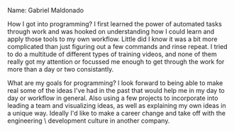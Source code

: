 Name: Gabriel Maldonado

How I got into programming? 
    I first learned the power of automated tasks through work and was hooked on understanding how I could learn and apply those tools to my own workflow. Little did I know it was a bit more complicated than just figuring out a few commands and rinse repeat. I tried to do a multitude of different types of training videos, and none of them really got my attention or focussed me enough to get through the work for more than a day or two consistantly. 


What are my goals for programming?
    I look forward to being able to make real some of the ideas I've had in the past that would help me in my day to day or workflow in general. Also using a few projects to incorporate into leading a team and visualizing ideas, as well as explaining my own ideas in a unique way. Ideally I'd like to make a career change and take off with the engineering \ development culture in another company. 
